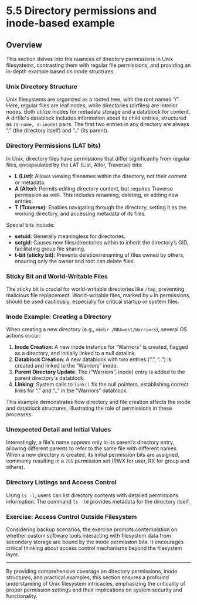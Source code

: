 # 5.5 Directory permissions and inode-based example

## Overview
This section delves into the nuances of directory permissions in Unix filesystems, contrasting them with regular file permissions, and providing an in-depth example based on inode structures.

### Unix Directory Structure
Unix filesystems are organized as a rooted tree, with the root named “/”. Here, regular files are leaf nodes, while directories (dirfiles) are interior nodes. Both utilize inodes for metadata storage and a datablock for content. A dirfile's datablock includes information about its child entries, structured as `(d-name, d-inode)` pairs. The first two entries in any directory are always “.” (the directory itself) and “..” (its parent).

### Directory Permissions (LAT bits)
In Unix, directory files have permissions that differ significantly from regular files, encapsulated by the LAT (List, Alter, Traverse) bits:

- **L (List)**: Allows viewing filenames within the directory, not their content or metadata.
- **A (Alter)**: Permits editing directory content, but requires Traverse permission as well. This includes renaming, deleting, or adding new entries.
- **T (Traverse)**: Enables navigating through the directory, setting it as the working directory, and accessing metadata of its files. 

Special bits include:
- **setuid**: Generally meaningless for directories.
- **setgid**: Causes new files/directories within to inherit the directory’s GID, facilitating group file sharing.
- **t-bit (sticky bit)**: Prevents deletion/renaming of files owned by others, ensuring only the owner and root can delete files.

### Sticky Bit and World-Writable Files
The sticky bit is crucial for world-writable directories like `/tmp`, preventing malicious file replacement. World-writable files, marked by `w` in permissions, should be used cautiously, especially for critical startup or system files.

### Inode Example: Creating a Directory
When creating a new directory (e.g., `mkdir /NBAwest/Warriors`), several OS actions occur:

1. **Inode Creation**: A new inode instance for “Warriors” is created, flagged as a directory, and initially linked to a null datalink.
2. **Datablock Creation**: A new datablock with two entries (“.”, “..”) is created and linked to the “Warriors” inode.
3. **Parent Directory Update**: The (“Warriors”, inode) entry is added to the parent directory's datablock.
4. **Linking**: System calls to `link()` fix the null pointers, establishing correct links for “.” and “..” in the “Warriors” datablock.

This example demonstrates how directory and file creation affects the inode and datablock structures, illustrating the role of permissions in these processes.

### Unexpected Detail and Initial Values
Interestingly, a file's name appears only in its parent’s directory entry, allowing different parents to refer to the same file with different names. When a new directory is created, its initial permission bits are assigned, commonly resulting in a `755` permission set (RWX for user, RX for group and others).

### Directory Listings and Access Control
Using `ls -l`, users can list directory contents with detailed permissions information. The command `ls -ld` provides metadata for the directory itself. 

### Exercise: Access Control Outside Filesystem
Considering backup scenarios, the exercise prompts contemplation on whether custom software tools interacting with filesystem data from secondary storage are bound by the inode permission bits. It encourages critical thinking about access control mechanisms beyond the filesystem layer.

---

By providing comprehensive coverage on directory permissions, inode structures, and practical examples, this section ensures a profound understanding of Unix filesystem intricacies, emphasizing the criticality of proper permission settings and their implications on system security and functionality.
